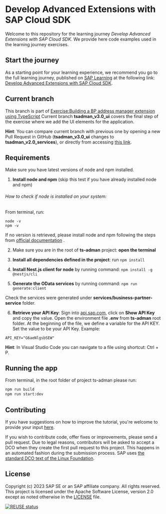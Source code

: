# Develop Advanced Extensions with SAP Cloud SDK

Welcome to this repository for the learning journey _Develop Advanced Extensions with SAP Cloud SDK_. We provide here code examples used in the learning journey exercises.

## Start the journey

As a starting point for your learning experience, we recommend you go to the full learning journey, published on [SAP Learning](https://learning.sap.com) at the following link: [Develop Advanced Extensions with SAP Cloud SDK](https://learning.sap.com/learning-journey/develop-advanced-extensions-with-sap-cloud-sdk).

## Current branch

This branch is part of [Exercise:Building a BP address manager extension using TypeScript](https://learning.sap.com/learning-journey/develop-advanced-extensions-with-sap-cloud-sdk/exercise-building-a-bp-address-manager-extension-using-typescript_a3b13216-a20d-407c-9469-157628546623)
Current branch **tsadman_v3.0_ui** covers the final step of the exercise where we add the UI elements for the application.

**Hint**: You can compare current branch with previous one by opening a new Pull Request in GitHub (**tsadman_v3.0_ui** changes to **tsadman_v2.0_services**), or directly from accessing [this link](https://github.com/SAP-samples/cloud-sdk-learning-journey/compare/tsadman_v2.0_services...tsadman_v3.0_ui?expand=1).

## Requirements

Make sure you have latest versions of node and npm installed.

1. **Install node and npm** (skip this test if you have already installed node and npm)

###### How to check if node is installed on your system:

From terminal, run:

```
node -v
npm -v
```

If no version is retrieved, please install node and npm following the steps from [official documentation](https://nodejs.org/en/download) .

2. Make sure you are in the root of **ts-adman** project: **open the terminal**

3. **Install all dependencies defined in the project**: run `npm install`
4. **Install Nest.js client for node** by running command: `npm install -g @nestjs/cli`
5. **Generate the OData services** by running command: `npm run generate:client`

Check the services were generated under **services/business-partner-service** folder.

6. **Retrieve your API Key**: Sign into [api.sap.com](https://api.sap.com/api/API_BUSINESS_PARTNER/overview), click on **Show API Key** and copy the value.
   Open the environment file **.env** from **ts-adman** root folder. At the beginning of the file, we define a variable for the API KEY. Set the value to be your API Key. Example:

```
API_KEY="G6aeNlgsbSEW"
```

**Hint**: In Visual Studio Code you can navigate to a file using shortcut: Ctrl + P.

## Running the app

From terminal, in the root folder of project ts-adman please run:

```sh
npm run build
npm run start:dev
```

## Contributing

If you have suggestions on how to improve the tutorial, you're welcome to provide your input [here](https://github.com/SAP-samples/cloud-sdk-learning-journey/issues).

If you wish to contribute code, offer fixes or improvements, please send a pull request. Due to legal reasons, contributors will be asked to accept a DCO when they create the first pull request to this project. This happens in an automated fashion during the submission process. SAP uses [the standard DCO text of the Linux Foundation](https://developercertificate.org/).

## License

Copyright (c) 2023 SAP SE or an SAP affiliate company. All rights reserved. This project is licensed under the Apache Software License, version 2.0 except as noted otherwise in the [LICENSE](LICENSE) file.

[![REUSE status](https://api.reuse.software/badge/github.com/SAP-samples/cloud-sdk-learning-journey)](https://api.reuse.software/info/github.com/SAP-samples/cloud-sdk-learning-journey)
